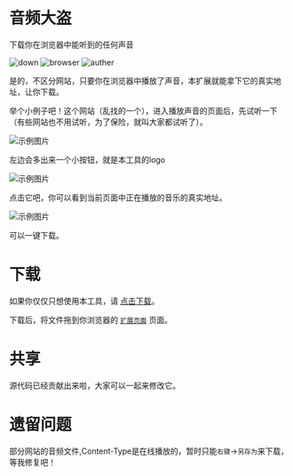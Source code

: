# 音频大盗
下载你在浏览器中能听到的任何声音

![down](https://img.shields.io/badge/download-1K-brightgreen.svg)
![browser](https://img.shields.io/badge/browser-chrome-brightgreen.svg)
![auther](https://img.shields.io/badge/auther-44886-brightgreen.svg)

是的，不区分网站，只要你在浏览器中播放了声音，本扩展就能拿下它的真实地址，让你下载。

举个小例子吧！这个网站（乱找的一个），进入播放声音的页面后，先试听一下（有些网站也不用试听，为了保险，就叫大家都试听了）。

![示例图片](http://cdn.44886.com/tools/image/1521253677506_4a47a0db6e60853dedfcfdf08a5ca249.png)

左边会多出来一个小按钮，就是本工具的logo

![示例图片](http://cdn.44886.com/tools/image/1521253716704_fb5c81ed3a220004b71069645f112867.png)

点击它吧，你可以看到当前页面中正在播放的音乐的真实地址。

![示例图片](http://cdn.44886.com/tools/image/1521253749608_10fb15c77258a991b0028080a64fb42d.png)

可以一键下载。

# 下载
如果你仅仅只想使用本工具，请 [点击下载](https://raw.githubusercontent.com/44886/sound-down/master/release/sound-down.crx)。

下载后，将文件拖到你浏览器的 [`扩展页面`](chrome://extensions) 页面。

# 共享

源代码已经贡献出来啦，大家可以一起来修改它。

# 遗留问题

部分网站的音频文件,Content-Type是在线播放的，暂时只能`右键`->`另存为`来下载，等我修复吧！